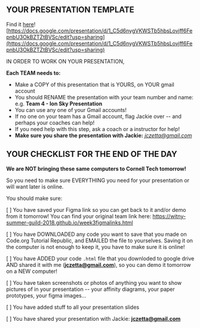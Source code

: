 ## YOUR PRESENTATION TEMPLATE

Find it [here](https://docs.google.com/presentation/d/1_C5d6nygVKWSTb5hbsLovjff6FepnbU3OkBZTZtBVSc/edit?usp=sharing)! [https://docs.google.com/presentation/d/1_C5d6nygVKWSTb5hbsLovjff6FepnbU3OkBZTZtBVSc/edit?usp=sharing](https://docs.google.com/presentation/d/1_C5d6nygVKWSTb5hbsLovjff6FepnbU3OkBZTZtBVSc/edit?usp=sharing)

IN ORDER TO WORK ON YOUR PRESENTATION,

**Each TEAM needs to:**

* Make a COPY of this presentation that is YOURS, on YOUR gmail account
* You should RENAME the presentation with your team number and name: e.g. **Team 4 - Ion Sky Presentation**
* You can use any one of your Gmail accounts!
* If no one on your team has a Gmail account, flag Jackie over -- and perhaps your coaches can help!
* If you need help with this step, ask a coach or a instructor for help!
* **Make sure you share the presentation with Jackie:** *jczetta@gmail.com*

## YOUR CHECKLIST FOR THE END OF THE DAY

**We are NOT bringing these same computers to Cornell Tech tomorrow!**

So you need to make sure EVERYTHING you need for your presentation or will want later is online.

You should make sure:

[ ] You have saved your Figma link so you can get back to it and/or demo from it tomorrow! You can find your original team link here: https://witny-summer-guild-2018.github.io/week3figmalinks.html

[ ] You have DOWNLOADED any code you want to save that you made on Code.org Tutorial Republic, and EMAILED the file to yourselves. Saving it on the computer is not enough to keep it, you have to make sure it is online!

[ ] You have ADDED your code `.html` file that you downloded to google drive AND shared it with me (**jczetta@gmail.com**), so you can demo it tomorrow on a NEW computer!

[ ] You have taken screenshots or photos of anything you want to show pictures of in your presentation -- your affinity diagrams, your paper prototypes, your figma images...

[ ] You have added stuff to all your presentation slides

[ ] You have shared your presentation with Jackie: **jczetta@gmail.com**
